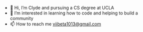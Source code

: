 - 👋 Hi, I’m Clyde and pursuing a CS degree at UCLA
- 👀 I’m interested in learning how to code and helping to build a community
- 📫 How to reach me viibeta1013@gmail.com

<!---
sageoof/sageoof is a ✨ special ✨ repository because its `README.md` (this file) appears on your GitHub profile.
You can click the Preview link to take a look at your changes.
--->
